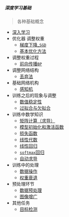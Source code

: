 ##### 深度学习基础

> 各种基础概念

* [深入学习](./1_深入学习.md)
* 优化器 调整权重
  * [梯度下降_`SGD`](./2_梯度下降_神经网络学习.md)
  * [基本优化方法](./基本优化方法.md)
* 调整权重过程
  * [前向传播`BP`](./3_BP.md)
* 调整网络结构
  * [丢弃法](./丢弃法.md)
* 基础网络机构
  * [感知机](./感知机.md)
* 训练之后的现象与调整
  * [数值稳定性](./数值稳定性.md)
  * [过拟合与欠拟合](./过拟合与欠拟合.md)
* 训练中数学知识
  * [矩阵计算（求导）](./矩阵计算（求导）.md)
  * [模型初始化和激活函数](./数值稳定性-模型初始化和激活函数.md)
  * [损失函数](./损失函数.md)
  * [线性代数](./线性代数.md)
  * [线性回归](./线性回归.md)
  * [`softmax`回归](./softmax回归.md)
  * [自动求导](./自动求导.md)
* 训练中的处理
  * [数据操作](./数据操作.md)
  * [权重衰退](./权重衰退.md)
* 预处理环节
  * [数据预处理](./数据预处理.md)
  * [图像增广](./图像增广.md)
* 其他任务
  * [目标检测](./object_detect.md)

